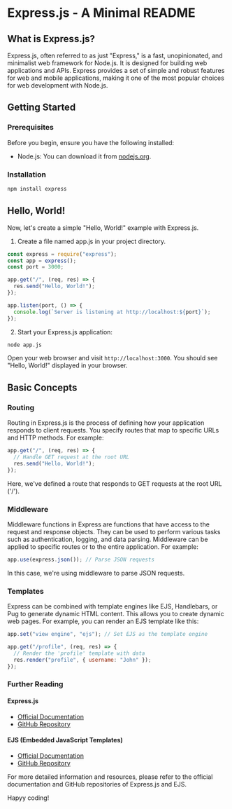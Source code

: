 # Express.js - A Minimal README

## What is Express.js?

Express.js, often referred to as just "Express," is a fast, unopinionated, and minimalist web framework for Node.js. It is designed for building web applications and APIs. Express provides a set of simple and robust features for web and mobile applications, making it one of the most popular choices for web development with Node.js.

## Getting Started

### Prerequisites

Before you begin, ensure you have the following installed:

- Node.js: You can download it from [nodejs.org](https://nodejs.org/).

### Installation

```bash
npm install express
```

## Hello, World!

Now, let's create a simple "Hello, World!" example with Express.js.

1. Create a file named app.js in your project directory.

```js
const express = require("express");
const app = express();
const port = 3000;

app.get("/", (req, res) => {
  res.send("Hello, World!");
});

app.listen(port, () => {
  console.log(`Server is listening at http://localhost:${port}`);
});
```

2. Start your Express.js application:

```bash
node app.js
```

Open your web browser and visit `http://localhost:3000`. You should see "Hello, World!" displayed in your browser.

## Basic Concepts

### Routing

Routing in Express.js is the process of defining how your application responds to client requests. You specify routes that map to specific URLs and HTTP methods. For example:

```javascript
app.get("/", (req, res) => {
  // Handle GET request at the root URL
  res.send("Hello, World!");
});
```

Here, we've defined a route that responds to GET requests at the root URL ('/').

### Middleware

Middleware functions in Express are functions that have access to the request and response objects. They can be used to perform various tasks such as authentication, logging, and data parsing. Middleware can be applied to specific routes or to the entire application. For example:

```js
app.use(express.json()); // Parse JSON requests
```

In this case, we're using middleware to parse JSON requests.

### Templates

Express can be combined with template engines like EJS, Handlebars, or Pug to generate dynamic HTML content. This allows you to create dynamic web pages. For example, you can render an EJS template like this:

```js
app.set("view engine", "ejs"); // Set EJS as the template engine

app.get("/profile", (req, res) => {
  // Render the 'profile' template with data
  res.render("profile", { username: "John" });
});
```

### Further Reading

#### Express.js

- [Official Documentation](https://expressjs.com/)
- [GitHub Repository](https://github.com/expressjs/express)

#### EJS (Embedded JavaScript Templates)

- [Official Documentation](https://ejs.co/)
- [GitHub Repository](https://github.com/mde/ejs)

For more detailed information and resources, please refer to the official documentation and GitHub repositories of Express.js and EJS.

Hapyy coding!
